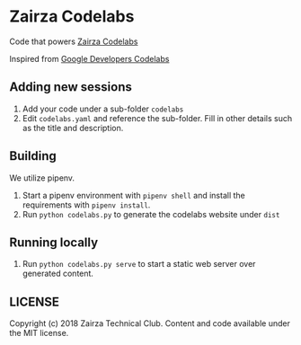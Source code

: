 # Zairza Codelabs
Code that powers [Zairza Codelabs](https://codelabs.zairza.in)

Inspired from [Google Developers Codelabs](https://codelabs.developers.google.com/)

## Adding new sessions

1. Add your code under a sub-folder `codelabs`
2. Edit `codelabs.yaml` and reference the sub-folder. Fill in other details such as the title and description.

## Building

We utilize pipenv.

1. Start a pipenv environment with `pipenv shell` and install the requirements with `pipenv install`.
2. Run `python codelabs.py` to generate the codelabs website under `dist`

## Running locally

1. Run `python codelabs.py serve` to start a static web server over generated content.

## LICENSE

Copyright (c) 2018 Zairza Technical Club. Content and code available under the MIT license.
